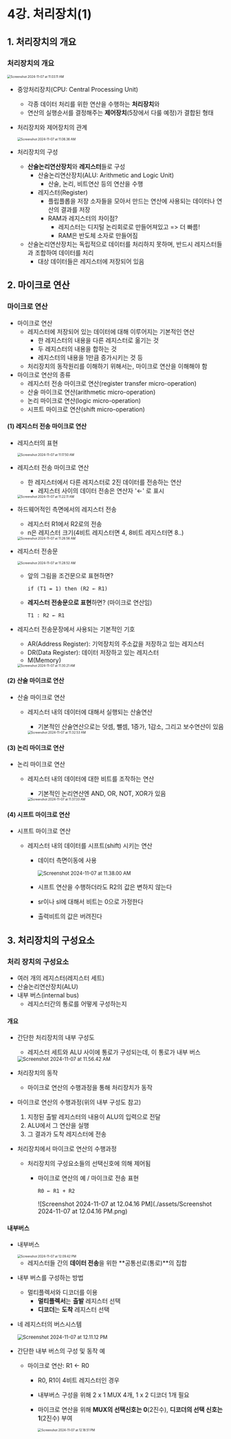 # 4강. 처리장치(1)

## 1. 처리장치의 개요

### 처리장치의 개요

<img src="/Users/gyumin/Library/Application Support/typora-user-images/Screenshot 2024-11-07 at 11.03.11 AM.png" alt="Screenshot 2024-11-07 at 11.03.11 AM" style="zoom:50%;" />

- 중앙처리장치(CPU: Central Processing Unit)
  - 각종 데이터 처리를 위한 연산을 수행하는 **처리장치**와
  - 연산의 실행순서를 결정해주는 **제어장치**(5장에서 다룰 예정)가 결합된 형태

- 처리장치와 제어장치의 관계

  <img src="./assets/Screenshot 2024-11-07 at 11.06.36 AM.png" alt="Screenshot 2024-11-07 at 11.06.36 AM" style="zoom:50%;" />

- 처리장치의 구성

  - **산술논리연산장치**와 **레지스터**들로 구성
    - 산술논리연산장치(ALU: Arithmetic and Logic Unit)
      - 산술, 논리, 비트연산 등의 연산을 수행
    - 레지스터(Register)
      - 플립플롭을 저장 소자들을 모아서 만드는 연산에 사용되는 데이터나 연산의 결과를 저장
      - RAM과 레지스터의 차이점?
        - 레지스터는 디지털 논리회로로 만들어져있고 => 더 빠름!
        - RAM은 반도체 소자로 만들어짐
  - 산술논리연산장치는 독립적으로 데이터를 처리하지 못하며, 반드시 레지스터들과 조합하여 데이터를 처리
    - 대상 데이터들은 레지스터에 저장되어 있음



## 2. 마이크로 연산

### 마이크로 연산

- 마이크로 연산
  - 레지스터에 저장되어 있는 데이터에 대해 이루어지는 기본적인 연산
    - 한 레지스터의 내용을 다른 레지스터로 옮기는 것
    - 두 레지스터의 내용을 합하는 것
    - 레지스터의 내용을 1만큼 증가시키는 것 등
  - 처리장치의 동작원리를 이해하기 위해서는, 마이크로 연산을 이해해야 함
- 마이크로 연산의 종류
  - 레지스터 전송 마이크로 연산(register transfer micro-operation)
  - 산술 마이크로 연산(arithmetic micro-operation)
  - 논리 마이크로 연산(logic micro-operation)
  - 시프트 마이크로 연산(shift micro-operation)



#### (1) 레지스터 전송 마이크로 연산

- 레지스터의 표현

  <img src="./assets/Screenshot 2024-11-07 at 11.17.50 AM.png" alt="Screenshot 2024-11-07 at 11.17.50 AM" style="zoom:50%;" />

- 레지스터 전송 마이크로 연산

  - 한 레지스터에서 다른 레지스터로 2진 데이터를 전송하는 연산
    - 레지스터 사이의 데이터 전송은 연산자 '←' 로 표시

  <img src="./assets/Screenshot 2024-11-07 at 11.22.11 AM.png" alt="Screenshot 2024-11-07 at 11.22.11 AM" style="zoom:50%;" />

- 하드웨어적인 측면에서의 레지스터 전송

  - 레지스터 R1에서 R2로의 전송
  - n은 레지스터 크기(4비트 레지스터면 4, 8비트 레지스터면 8..)

  <img src="./assets/Screenshot 2024-11-07 at 11.26.56 AM.png" alt="Screenshot 2024-11-07 at 11.26.56 AM" style="zoom:50%;" />

- 레지스터 전송문

  <img src="./assets/Screenshot 2024-11-07 at 11.28.52 AM.png" alt="Screenshot 2024-11-07 at 11.28.52 AM" style="zoom:50%;" />

  

  - 앞의 그림을 조건문으로 표현하면?

    ```
    if (T1 = 1) then (R2 ← R1)
    ```

  - **레지스터 전송문으로 표현**하면? (마이크로 연산임)

    ```
    T1 : R2 ← R1
    ```

- 레지스터 전송문장에서 사용되는 기본적인 기호

  - AR(Address Register): 기억장치의 주소값을 저장하고 있는 레지스터
  - DR(Data Register): 데이터 저장하고 있는 레지스터
  - M(Memory)

  <img src="./assets/Screenshot 2024-11-07 at 11.30.21 AM.png" alt="Screenshot 2024-11-07 at 11.30.21 AM" style="zoom:50%;" />



#### (2) 산술 마이크로 연산

- 산술 마이크로 연산

  - 레지스터 내의 데이터에 대해서 실행되는 산술연산

    - 기본적인 산술연산으로는 덧셈, 뺄셈, 1증가, 1감소, 그리고 보수연산이 있음

    <img src="./assets/Screenshot 2024-11-07 at 11.32.53 AM.png" alt="Screenshot 2024-11-07 at 11.32.53 AM" style="zoom:50%;" />



#### (3) 논리 마이크로 연산

- 논리 마이크로 연산

  - 레지스터 내의 데이터에 대한 비트를 조작하는 연산

    - 기본적인 논리연산엔 AND, OR, NOT, XOR가 있음

    <img src="./assets/Screenshot 2024-11-07 at 11.37.33 AM.png" alt="Screenshot 2024-11-07 at 11.37.33 AM" style="zoom:50%;" />



#### (4) 시프트 마이크로 연산

- 시프트 마이크로 연산

  - 레지스터 내의 데이터를 시프트(shift) 시키는 연산

    - 데이터 측면이동에 사용

      <img src="./assets/Screenshot 2024-11-07 at 11.38.00 AM.png" alt="Screenshot 2024-11-07 at 11.38.00 AM" style="zoom:80%;" />

    - 시프트 연산을 수행하더라도 R2의 값은 변하지 않는다

    - sr이나 sl에 대해서 비트는 0으로 가정한다

    - 출력비트의 값은 버려진다



## 3. 처리장치의 구성요소

### 처리 장치의 구성요소

- 여러 개의 레지스터(레지스터 세트)
- 산술논리연산장치(ALU)
- 내부 버스(internal bus)
  - 레지스터간의 통로를 어떻게 구성하는지



#### 개요

- 간단한 처리장치의 내부 구성도

  - 레지스터 세트와 ALU 사이에 통로가 구성되는데, 이 통로가 내부 버스

  <img src="./assets/Screenshot 2024-11-07 at 11.56.42 AM.png" alt="Screenshot 2024-11-07 at 11.56.42 AM" style="zoom:80%;" />

- 처리장치의 동작

  - 마이크로 연산의 수행과정을 통해 처리장치가 동작

- 마이크로 연산의 수행과정(위의 내부 구성도 참고)

  1. 지정된 출발 레지스터의 내용이 ALU의 입력으로 전달
  2. ALU에서 그 연산을 실행
  3. 그 결과가 도착 레지스터에 전송

- 처리장치에서 마이크로 연산의 수행과정

  - 처리장치의 구성요소들의 선택신호에 의해 제어됨

    - 마이크로 연산의 예 / 마이크로 전송 표현

      ```
      R0 ← R1 + R2
      ```

      ![Screenshot 2024-11-07 at 12.04.16 PM](./assets/Screenshot 2024-11-07 at 12.04.16 PM.png)

#### 내부버스

- 내부버스

  <img src="./assets/Screenshot 2024-11-07 at 12.09.42 PM.png" alt="Screenshot 2024-11-07 at 12.09.42 PM" style="zoom:50%;" />

  - 레지스터들 간의 **데이터 전송**을 위한 **공통선로(통로)**의 집합

- 내부 버스를 구성하는 방법

  - 멀티플렉서와 디코더를 이용
    - **멀티플렉서**는 **출발** 레지스터 선택
    - **디코더**는 **도착** 레지스터 선택

- 네 레지스터의 버스시스템

  <img src="./assets/Screenshot 2024-11-07 at 12.11.12 PM.png" alt="Screenshot 2024-11-07 at 12.11.12 PM" style="zoom:80%;" />

- 간단한 내부 버스의 구성 및 동작 예

  - 마이크로 연산: R1 ← R0

    - R0, R1이 4비트 레지스터인 경우

    - 내부버스 구성을 위해 2 x 1 MUX 4개, 1 x 2 디코더 1개 필요

    - 마이크로 연산을 위해 **MUX의 선택신호는 0**(2진수), **디코더의 선택 신호는 1**(2진수) 부여

      <img src="./assets/Screenshot 2024-11-07 at 12.18.51 PM.png" alt="Screenshot 2024-11-07 at 12.18.51 PM" style="zoom:50%;" />

    
